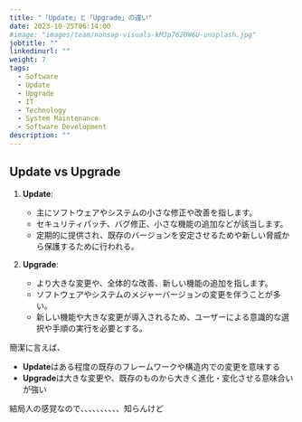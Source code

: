 ```yaml
---
title: "「Update」と「Upgrade」の違い"
date: 2023-10-25T06:14:00
#image: "images/team/nonsap-visuals-kMJp7620W6U-unsplash.jpg"
jobtitle: ""
linkedinurl: ""
weight: 7
tags:
  - Software
  - Update
  - Upgrade
  - IT
  - Technology
  - System Maintenance
  - Software Development
description: ""
---
```


## Update vs Upgrade

1. **Update**:
   - 主にソフトウェアやシステムの小さな修正や改善を指します。
   - セキュリティパッチ、バグ修正、小さな機能の追加などが該当します。
   - 定期的に提供され、既存のバージョンを安定させるためや新しい脅威から保護するために行われる。

2. **Upgrade**:
   - より大きな変更や、全体的な改善、新しい機能の追加を指します。
   - ソフトウェアやシステムのメジャーバージョンの変更を伴うことが多い。
   - 新しい機能や大きな変更が導入されるため、ユーザーによる意識的な選択や手順の実行を必要とする。

簡潔に言えば、

- **Update**はある程度の既存のフレームワークや構造内での変更を意味する
- **Upgrade**は大きな変更や、既存のものから大きく進化・変化させる意味合いが強い

結局人の感覚なので、、、、、、、、、、知らんけど

